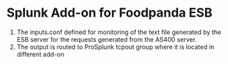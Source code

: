 # Splunk Add-on for Foodpanda ESB 

1. The inputs.conf defined for monitoring of the text file generated by the ESB server for the requests generated from the AS400 server. 
2. The output is routed to ProSplunk tcpout group where it is located in different add-on